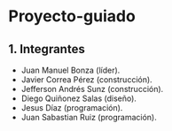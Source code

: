 # Proyecto-guiado
## 1. Integrantes
* Juan Manuel Bonza (líder).
* Javier Correa Pérez (construcción).
* Jefferson Andrés Sunz (construcción).
* Diego Quiñonez Salas (diseño).
* Jesus Díaz (programación).
* Juan Sabastian Ruiz (programación).
